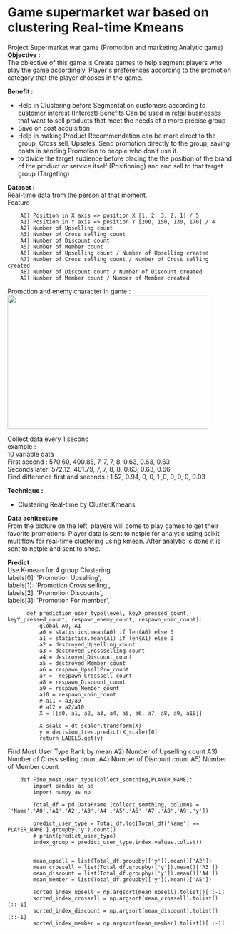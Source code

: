 # Game supermarket war based on clustering Real-time Kmeans  
Project Supermarket war game (Promotion and marketing Analytic game)  
**Objective :**  
The objective of this game is Create games to help segment players who play the game accordingly.
Player's preferences according to the promotion category that the player chooses in the game.  
  
**Benefit :**  
- Help in Clustering before Segmentation customers according to customer interest (Interest) Benefits
Can be used in retail businesses that want to sell products that meet the needs of a more precise group  
- Save on cost acquisition  
- Help in making Product Recommendation can be more direct to the group, Cross sell, Upsales, Send promotion directly to the group, saving costs in sending Promotion to people who don't use it.  
- to divide the target audience before placing the the position of the brand of the product or service itself (Positioning) and and sell to that target group (Targeting)  
  
**Dataset :**  
Real-time data from the person at that moment.  
Feature  

        
        A0) Position in X axis => position X [1, 2, 3, 2, 1] / 5  
        A1) Position in Y axis => position Y [200, 150, 130, 170] / 4  
        A2) Number of Upselling count  
        A3) Number of Cross selling count  
        A4) Number of Discount count  
        A5) Number of Member count  
        A6) Number of Upselling count / Number of Upselling created  
        A7) Number of Cross selling count / Number of Cross selling created  
        A8) Number of Discount count / Number of Discount created  
        A9) Number of Member count / Number of Member created  
        
Promotion and enemy character in game :  
<img src="https://github.com/KodchakornL/Project-Supermarket-war-game/blob/main/slide_ppt/picture_No.1.png" width="450" height="300" />   
  
Collect data every 1 second  
example :  
10 variable data  
First second : 570.60, 400.85, 7, 7, 7, 8, 0.63, 0.63, 0.63  
Seconds later: 572.12, 401.79, 7, 7, 8, 8, 0.63, 0.63, 0.66  
Find difference first and seconds : 1.52, 0.94, 0, 0, 1 ,0, 0, 0, 0, 0.03
  
**Technique :**  
- Clustering Real-time by Cluster.Kmeans  


**Data achitecture**  
From the picture on the left, players will come to play games to get their favorite promotions. Player data is sent to netpie for analytic using scikit multiflow for real-time clustering using kmean. After analytic is done it is sent to netpie and sent to shop.  


**Predict**  
Use K-mean for 4 group Clustering   
labels[0]: 'Promotion Upselling',  
labels[1]: 'Promotion Cross selling',  
labels[2]: 'Promotion Discounts',  
labels[3]: 'Promotion For member',  

          def prediction_user_type(level, keyX_pressed_count, keyY_pressed_count, respawn_enemy_count, respawn_coin_count):
              global A0, A1
              a0 = statistics.mean(A0) if len(A0) else 0
              a1 = statistics.mean(A1) if len(A1) else 0
              a2 = destroyed_Upselling_count
              a3 = destroyed_Crossselling_count
              a4 = destroyed_Discount_count
              a5 = destroyed_Member_count
              a6 = respawn_UpsellPro_count
              a7 =  respawn_Crosssell_count
              a8 = respawn_Discount_count
              a9 = respawn_Member_count
              a10 = respawn_coin_count
              # a11 = a3/a9
              # a12 = a2/a10
              X = [[a0, a1, a2, a3, a4, a5, a6, a7, a8, a9, a10]]

              X_scale = dt_scaler.transform(X)
              y = decision_tree.predict(X_scale)[0]
              return LABELS.get(y)
  
  
Find Most User Type
Rank by mean
A2) Number of Upselling count
A3) Number of Cross selling count
A4) Number of Discount count
A5) Number of Member count

        def Fine_most_user_type(collect_somthing,PLAYER_NAME):
            import pandas as pd
            import numpy as np

            Total_df = pd.DataFrame (collect_somthing, columns = ['Name','A0','A1','A2','A3','A4','A5','A6','A7','A8','A9','y'])

            predict_user_type = Total_df.loc[Total_df['Name'] == PLAYER_NAME ].groupby('y').count()
            # print(predict_user_type)
            index_group = predict_user_type.index.values.tolist()


            mean_upsell = list(Total_df.groupby(['y']).mean()['A2'])
            mean_crossell = list(Total_df.groupby(['y']).mean()['A3'])
            mean_discount = list(Total_df.groupby(['y']).mean()['A4'])
            mean_member = list(Total_df.groupby(['y']).mean()['A5'])

            sorted_index_upsell = np.argsort(mean_upsell).tolist()[::-1]
            sorted_index_crossell = np.argsort(mean_crossell).tolist()[::-1]
            sorted_index_discount = np.argsort(mean_discount).tolist()[::-1]
            sorted_index_member = np.argsort(mean_member).tolist()[::-1]
